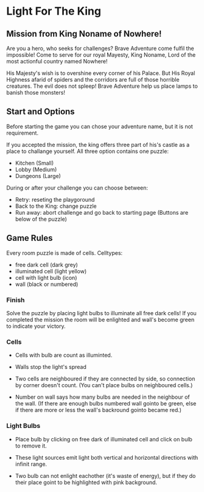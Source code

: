 # Light For The King

## Mission from King Noname of Nowhere!

Are you a hero, who seeks for challenges?
Brave Adventure come fulfil the impossible! 
Come to serve for our royal Mayesty, King Noname, Lord of the most actionful country named Nowhere!

His Majesty's wish is to overshine every corner of his Palace. But His Royal Highness afarid of spiders and the corridors are full of those horrible creatures. The evil does not spleep! Brave Adventure help us place lamps to banish those monsters!

##  Start and Options

Before starting the game you can chose your adventure name, but it is not requirement.

If you accepted the mission, the king offers three part of his's castle as a place to challange yourself.
All three option contains one puzzle:
- Kitchen (Small)
- Lobby (Medium)
- Dungeons (Large)

During or after your challenge you can choose between:
- Retry: reseting the playgoround
- Back to the King: change puzzle
- Run away: abort challenge and go back to starting page
(Buttons are below of the puzzle)

## Game Rules

Every room puzzle is made of cells.
Celltypes:
- free dark cell (dark grey)
- illuminated cell (light yellow)
- cell with light bulb (icon)
- wall (black or numbered)

### Finish
Solve the puzzle by placing light bulbs to illuminate all free dark cells!
If you completed the mission the room will be enlighted and wall's become green to indicate your victory.

### Cells

- Cells with bulb are count as illuminted.

- Walls stop the light's spread

- Two cells are neighboured if they are connected by side, so connection by corner doesn't count. (You can't place bulbs on neighboured cells.)

- Number on wall says how many bulbs are needed in the neighbour of the wall. (If there are enough bulbs numbered wall gointo be green, else if there are more or less the wall's backround gointo became red.)

### Light Bulbs

- Place bulb by clicking on free dark of illuminated cell and click on bulb to remove it.

- These light sources emit light both vertical and horizontal directions with infinit range.

- Two bulb can not enlight eachother (it's waste of energy), but if they do their place goint to be highlighted with pink background.


